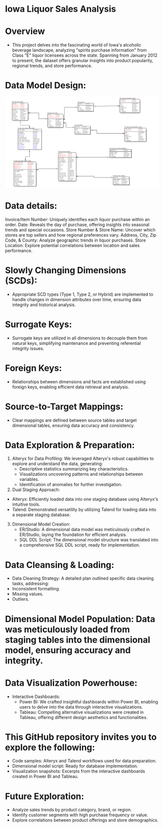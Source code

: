 # Iowa Liquor Sales Analysis

# Overview
- This project delves into the fascinating world of Iowa's alcoholic beverage landscape, analyzing "spirits purchase information" from Class "E" liquor licensees across the state. Spanning from January 2012 to present, the dataset offers granular insights into product popularity, regional trends, and store performance.

# Data Model Design:
![dim_model](https://github.com/Adityam0208/Uncorking-Insights-Analyzing-Iowas-Liquor-Landscape/blob/main/Dimensional%20model/Dimensional%20model.png)

# Data details:
Invoice/Item Number: Uniquely identifies each liquor purchase within an order.
Date: Reveals the day of purchase, offering insights into seasonal trends and special occasions.
Store Number & Store Name: Uncover which stores are top sellers and how regional preferences vary.
Address, City, Zip Code, & County: Analyze geographic trends in liquor purchases.
Store Location: Explore potential correlations between location and sales performance.

# Slowly Changing Dimensions (SCDs):
- Appropriate SCD types (Type 1, Type 2, or Hybrid) are implemented to handle changes in dimension attributes over time, ensuring data integrity and historical analysis.

# Surrogate Keys:
- Surrogate keys are utilized in all dimensions to decouple them from natural keys, simplifying maintenance and preventing referential integrity issues.

# Foreign Keys:
- Relationships between dimensions and facts are established using foreign keys, enabling efficient data retrieval and analysis.

# Source-to-Target Mappings:
- Clear mappings are defined between source tables and target dimensional tables, ensuring data accuracy and consistency.

# Data Exploration & Preparation:

1. Alteryx for Data Profiling: We leveraged Alteryx's robust capabilities to explore and understand the data, generating:
   - Descriptive statistics summarizing key characteristics.
   - Visualizations uncovering patterns and relationships between variables.
   - Identification of anomalies for further investigation.
2. Dual Staging Approach:
  - Alteryx: Efficiently loaded data into one staging database using Alteryx's intuitive tools.
  - Talend: Demonstrated versatility by utilizing Talend for loading data into a separate staging database.
3. Dimensional Model Creation:
   - ER/Studio: A dimensional data model was meticulously crafted in ER/Studio, laying the foundation for efficient analysis.
   - SQL DDL Script: The dimensional model structure was translated into a comprehensive SQL DDL script, ready for implementation.

# Data Cleansing & Loading:

- Data Cleaning Strategy: A detailed plan outlined specific data cleaning tasks, addressing:
- Inconsistent formatting.
- Missing values.
- Outliers.

# Dimensional Model Population: Data was meticulously loaded from staging tables into the dimensional model, ensuring accuracy and integrity.


# Data Visualization Powerhouse:

- Interactive Dashboards:
   - Power BI: We crafted insightful dashboards within Power BI, enabling users to delve into the data through interactive visualizations.
   -  Tableau: Compelling alternative visualizations were created in Tableau, offering different design aesthetics and functionalities.


# This GitHub repository invites you to explore the following:

  - Code samples: Alteryx and Talend workflows used for data preparation.
  - Dimensional model script: Ready for database implementation.
  - Visualization snapshots: Excerpts from the interactive dashboards created in Power BI and Tableau.

# Future Exploration:

- Analyze sales trends by product category, brand, or region.
- Identify customer segments with high purchase frequency or value.
- Explore correlations between product offerings and store demographics.

